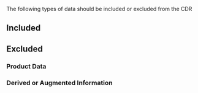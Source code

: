 The following types of data should be included or excluded from the CDR

## Included

### 



## Excluded


### Product Data
### Derived or Augmented Information
